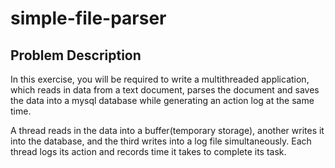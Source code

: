 # simple-file-parser

## Problem Description
In this exercise, you will be required to write a multithreaded application, which reads in data from a text document, parses the document and saves the data into a mysql database while generating an action log at the same time. 

A thread reads in the data into a buffer(temporary storage), another writes it into the database, and the third writes into a log file simultaneously. Each thread logs its action and records time it takes to complete its task.
